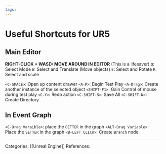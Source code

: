 ```yaml
---
tags:
---
```

# Useful Shortcuts for UR5

## Main Editor
**RIGHT-CLICK + WASD: MOVE AROUND IN EDITOR** (This is a lifesaver)
`Q`: Select Mode
`W`: Select and Translate (Move objects)
`E`: Select and Rotate
`R`: Select and scale

`<C-SPACE>`: Open up content drawer
`<A-P>`: Begin Test Play
`<A-Drag>`: Create another instance of the selected object
`<SHIFT-F1>`: Gain Control of mouse during test play
`<C-Y>`: Redo action
`<C-SHIFT-S>`: Save All
`<C-SHIFT-N>`: Create Directory

## In Event Graph
`<C-Drag Varaible>`: place the `GETTER` in the graph
`<ALT-Drag Variable>`: Place the `SETTER` in the graph
`<B-LEFT CLICK>`: Create `Branch` node


---
Categories: [[Unreal Engine]]
References:
